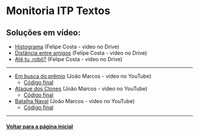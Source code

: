 # Monitoria ITP Textos
## Soluções em vídeo:
- [Histograma](https://drive.google.com/file/d/1MJ_6fZaiY0Hrm4FWpxKQ251oTq1COcgA/view?usp=sharing) (Felipe Costa - vídeo no Drive)
- [Distância entre amigos](https://drive.google.com/file/d/1h8nukhIRRY8SHlnwJ3Aher95fRwdmGO0/view?usp=sharing) (Felipe Costa - vídeo no Drive)
- [Até tu, robô?](https://drive.google.com/file/d/1DcRQ3lbwPWPBm2Fpafpx4sju0d2Sx09P/view?usp=sharing) (Felipe Costa - vídeo no Drive)

---

- [Em busca do prêmio](https://youtu.be/mMPBKr62HPY) (João Marcos - vídeo no YouTube)
    - [Código final](./em-busca-do-premio.md)
- [Ataque dos Clones](https://youtu.be/Z114SUMiOCA) (João Marcos - vídeo no YouTube)
    - [Código final](./ataque-dos-clones.md)
- [Batalha Naval](https://youtu.be/ZpIoLN6wP7o) (João Marcos - vídeo no YouTube)
    - [Código final](./batalha-naval.md)


---
#### [Voltar para a página inicial](https://github.com/bti-ufrn/monitoria-itp)

